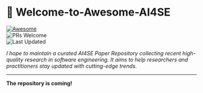 # 🌟 Welcome-to-Awesome-AI4SE
<a name="top"></a>

[![Awesome](https://awesome.re/badge.svg)](https://awesome.re)  
![PRs Welcome](https://img.shields.io/badge/PRs-Welcome-brightgreen)  
![Last Updated](https://img.shields.io/badge/Last%20Updated-June%2030,%202025-blue)

*I hope to maintain a curated AI4SE Paper Repository collecting recent high-quality research in software engineering. It aims to help researchers and practitioners stay updated with cutting-edge trends.*

---

**The repository is coming!**
